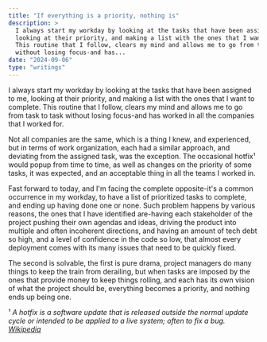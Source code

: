 ```yaml
---
title: "If everything is a priority, nothing is"
description: >
  I always start my workday by looking at the tasks that have been assigned to me,
  looking at their priority, and making a list with the ones that I want to complete.
  This routine that I follow, clears my mind and allows me to go from task to task
  without losing focus-and has...
date: "2024-09-06"
type: "writings"
---
```


I always start my workday by looking at the tasks that have been assigned to me,
looking at their priority, and making a list with the ones that I want to complete.
This routine that I follow, clears my mind and allows me to go from task to task
without losing focus-and has worked in all the companies that I worked for.

Not all companies are the same, which is a thing I knew, and experienced, but in
terms of work organization, each had a similar approach, and deviating from the
assigned task, was the exception. The occasional hotfix¹ would popup from time to
time, as well as changes on the priority of some tasks, it was expected, and an
acceptable thing in all the teams I worked in.

Fast forward to today, and I'm facing the complete opposite-it's a common occurrence
in my workday, to have a list of prioritized tasks to complete, and ending up having
done one or none. Such problem happens by various reasons, the ones that I have
identified are-having each stakeholder of the project pushing their own agendas and
ideas, driving the product into multiple and often incoherent directions, and having
an amount of tech debt so high, and a level of confidence in the code so low, that
almost every deployment comes with its many issues that need to be quickly fixed.

The second is solvable, the first is pure drama, project managers do many things to
keep the train from derailing, but when tasks are imposed by the ones that provide
money to keep things rolling, and each has its own vision of what the project should be,
everything becomes a priority, and nothing ends up being one.

¹ _A hotfix is a software update that is released outside the normal update cycle or intended
to be applied to a live system; often to fix a bug. [Wikipedia](https://en.wikipedia.org/wiki/Hotfix)_

